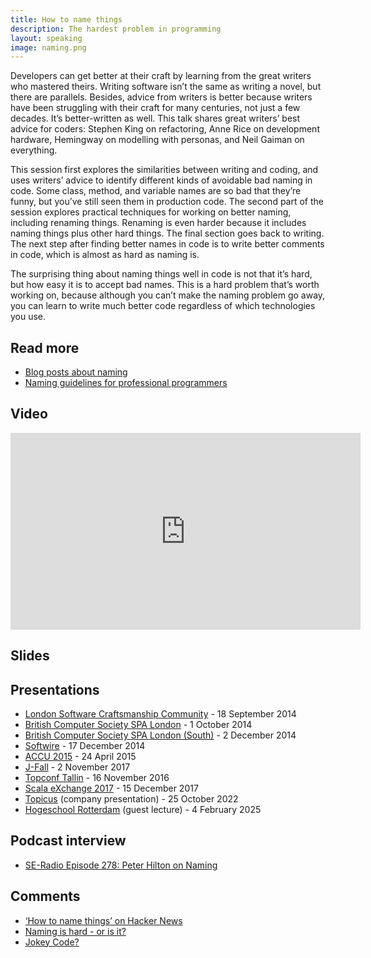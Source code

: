 ```yaml
---
title: How to name things
description: The hardest problem in programming
layout: speaking
image: naming.png
---
```


Developers can get better at their craft by learning from the great writers who mastered theirs. Writing software isn’t the same as writing a novel, but there are parallels. Besides, advice from writers is better because writers have been struggling with their craft for many centuries, not just a few decades. It’s better-written as well. This talk shares great writers’ best advice for coders: Stephen King on refactoring, Anne Rice on development hardware, Hemingway on modelling with personas, and Neil Gaiman on everything.

This session first explores the similarities between writing and coding, and uses writers’ advice to identify different kinds of avoidable bad naming in code. Some class, method, and variable names are so bad that they’re funny, but you’ve still seen them in production code. The second part of the session explores practical techniques for working on better naming, including renaming things. Renaming is even harder because it includes naming things plus other hard things. The final section goes back to writing. The next step after finding better names in code is to write better comments in code, which is almost as hard as naming is.

The surprising thing about naming things well in code is not that it’s hard, but how easy it is to accept bad names. This is a hard problem that’s worth working on, because although you can’t make the naming problem go away, you can learn to write much better code regardless of which technologies you use.


## Read more

* [Blog posts about naming](../tag/naming)
* [Naming guidelines for professional programmers](naming-guidelines.html)


## Video

<iframe width="560" height="315" src="https://www.youtube.com/embed/SctS56YQ6fg" frameborder="0" allowfullscreen></iframe>

<!-- <iframe width="560" height="315" src="https://www.youtube.com/embed/27bTVvrCNFI" frameborder="0" allowfullscreen></iframe>

[Scala eXchange 2017 _How to name things_ video at skillsmatter.com](https://skillsmatter.com/skillscasts/11207-how-to-name-things-the-hardest-problem-in-programming)

[2014 _How to name things_ video at skillsmatter.com](https://skillsmatter.com/skillscasts/5747-how-to-name-things-the-solution-to-the-hardest-problem-in-programming) -->


## Slides

<script async class="speakerdeck-embed" data-id="023b39bcba1e4f8e93402e3b3d643e60" data-ratio="1.77777777777778" src="//speakerdeck.com/assets/embed.js"></script>

## Presentations

* [London Software Craftsmanship Community](http://www.meetup.com/london-software-craftsmanship/events/206817472/) - 18 September 2014
* [British Computer Society SPA London](http://www.eventbrite.co.uk/e/spa-282-how-to-name-things-the-solution-to-the-hardest-problem-in-programming-tickets-13317502007) - 1 October 2014
* [British Computer Society SPA London (South)](http://www.bcs-spa.org/) - 2 December 2014
* [Softwire](http://www.softwire.com) - 17 December 2014
* [ACCU 2015](http://accu.org/index.php/conferences/accu_conference_2015/accu2015_schedule) - 24 April 2015
* [J-Fall](http://jfall.nl/) - 2 November 2017
* [Topconf Tallin](https://www.topconf.com/conference//topconf-tallinn-2017/talk/how-to-name-things-the-hardest-problem-in-programming/) - 16 November 2016
* [Scala eXchange 2017](https://skillsmatter.com/conferences/8784-scala-exchange-2017) - 15 December 2017
* [Topicus](https://topicus.nl/) (company presentation) - 25 October 2022
* [Hogeschool Rotterdam](https://www.hogeschoolrotterdam.nl/) (guest lecture) - 4 February 2025


## Podcast interview

* [SE-Radio Episode 278: Peter Hilton on Naming](http://www.se-radio.net/2016/12/se-radio-episode-278-peter-hilton-on-naming/)

## Comments

* [‘How to name things’ on Hacker News](https://news.ycombinator.com/item?id=9598527)
* [Naming is hard - or is it?](http://www.levelofindirection.com/journal/2015/5/1/naming-is-hard-or-is-it.html)
* [Jokey Code?](http://wordaligned.org/articles/jokey-code)
